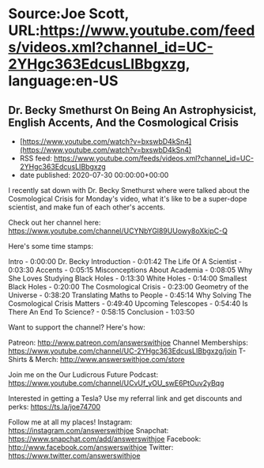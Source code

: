 # Source:Joe Scott, URL:https://www.youtube.com/feeds/videos.xml?channel_id=UC-2YHgc363EdcusLIBbgxzg, language:en-US

## Dr. Becky Smethurst On Being An Astrophysicist, English Accents, And the Cosmological Crisis
 - [https://www.youtube.com/watch?v=bxswbD4kSn4](https://www.youtube.com/watch?v=bxswbD4kSn4)
 - RSS feed: https://www.youtube.com/feeds/videos.xml?channel_id=UC-2YHgc363EdcusLIBbgxzg
 - date published: 2020-07-30 00:00:00+00:00

I recently sat down with Dr. Becky Smethurst where were talked about the Cosmological Crisis for Monday's video, what it's like to be a super-dope scientist, and make fun of each other's accents.

Check out her channel here:
https://www.youtube.com/channel/UCYNbYGl89UUowy8oXkipC-Q

Here's some time stamps:

Intro - 0:00:00
Dr. Becky Introduction - 0:01:42
The Life Of A Scientist - 0:03:30
Accents - 0:05:15
Misconceptions About Academia - 0:08:05
Why She Loves Studying Black Holes - 0:13:30
White Holes - 0:14:00
Smallest Black Holes - 0:20:00
The Cosmological Crisis - 0:23:00
Geometry of the Universe - 0:38:20
Translating Maths to People - 0:45:14
Why Solving The Cosmological Crisis Matters - 0:49:40
Upcoming Telescopes - 0:54:40
Is There An End To Science? - 0:58:15
Conclusion - 1:03:50

Want to support the channel? Here's how:

Patreon: http://www.patreon.com/answerswithjoe
Channel Memberships: https://www.youtube.com/channel/UC-2YHgc363EdcusLIBbgxzg/join
T-Shirts & Merch: http://www.answerswithjoe.com/store

Join me on the Our Ludicrous Future Podcast:
https://www.youtube.com/channel/UCvUf_yOU_swE6PtOuv2yBqg

Interested in getting a Tesla? Use my referral link and get discounts and perks:
https://ts.la/joe74700

Follow me at all my places!
Instagram: https://instagram.com/answerswithjoe
Snapchat: https://www.snapchat.com/add/answerswithjoe
Facebook: http://www.facebook.com/answerswithjoe
Twitter: https://www.twitter.com/answerswithjoe

